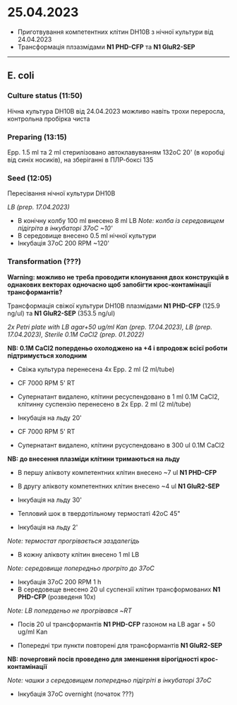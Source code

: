 25.04.2023
==========

- Приготвування компетентних клітин DH10B з нічної культури від 24.04.2023
- Трансформація плзазмідами __N1 PHD-CFP__ та __N1 GluR2-SEP__

---

## E. coli
### Culture status (11:50)

Нічна культура DH10B від 24.04.2023 можливо навіть трохи переросла, контрольна пробірка чиста


### Preparing (13:15)
Epp. 1.5 ml та 2 ml стерилізовано автоклавуванням 132oC 20' (в коробці від синіх носиків), на зберіганні в ПЛР-боксі 135


### Seed (12:05)
Пересівання нічної культури DH10B

_LB (prep. 17.04.2023)_

- В конічну колбу 100 ml внесено 8 ml LB
_Note: колба із середовищем підігріта в інкубаторі 37oC \~10'_
- В середовище внесено 0.5 ml нічної культури
- Інкубація 37oC 200 RPM \~120'


### Transformation (???) 
__Warning: можливо не треба проводити клонування двох конструкцій в однакових векторах одночасно щоб запобігти крос-контамінації трансформантів?__

Трансформація свіжої культури DH10B плазмідами __N1 PHD-CFP__ (125.9 ng/ul) та __N1 GluR2-SEP__ (353.5 ng/ul)

_2x Petri plate with LB agar+50 ug/ml Kan (prep. 17.04.2023), LB  (prep. 17.04.2023), Sterile 0.1M CaCl2 (prep. 01.2022)_

__NB: 0.1M CaCl2 поперденьо охолоджено на +4 і впродовж всієї роботи підтримується холодним__

- Свіжа культура перенесена 4x Epp. 2 ml (2 ml/tube)

- CF 7000 RPM 5' RT

- Супернатант видалено, клітини ресуспендовано в 1 ml 0.1M CaCl2, клітинну суспензію перенесено в 2x Epp. 2 ml (2 ml/tube)

- Інкубація на льду 20'

- CF 7000 RPM 5' RT

- Супернатант видалено, клітини русуспендовано в 300 ul 0.1M CaCl2

__NB: до внесення плазміди клітини тримаються на льду__

- В першу аліквоту компетентних клітин внесено \~7 ul __N1 PHD-CFP__
- В другу аліквоту компетентних клітин внесено \~4 ul  __N1 GluR2-SEP__

- Інкубація на льду 30'
- Тепловий шок в твердотільному термостаті 42oC 45"
- Інкубація на льду 2'

_Note: термостат прогрівається заздалегідь_

- В кожну аліквоту клітин внесено 1 ml LB

_Note: середовище попередньо прогріто до 37oC_

- Інкубація 37oC 200 RPM 1 h
- В  середовеще внесено 20 ul суспензії клітин трансформованих __N1 PHD-CFP__  (розведеня 10x)

_Note: LB поперденьо не прогрівався \~RT_

- Посів 20 ul трансформантів __N1 PHD-CFP__ газоном  на LB agar + 50 ug/ml Kan

- Попередні три пункти повторені для трансформантів __N1 GluR2-SEP__

__NB: почерговий посів проведено для зменшення вірогідності крос-контамінації__

_Note: чашки з середовищем попередньо підігріті в інкубаторі 37oC_

- Інкубація 37oC overnight (початок ???)